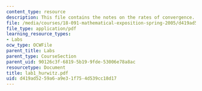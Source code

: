 ```yaml
---
content_type: resource
description: This file contains the notes on the rates of convergence.
file: /media/courses/18-091-mathematical-exposition-spring-2005/d419ad5259a6a9e31f754d539cc18d17_lab1_hurwitz.pdf
file_type: application/pdf
learning_resource_types:
- Labs
ocw_type: OCWFile
parent_title: Labs
parent_type: CourseSection
parent_uid: 90126c3f-6819-5b19-9fde-53006e78a8ac
resourcetype: Document
title: lab1_hurwitz.pdf
uid: d419ad52-59a6-a9e3-1f75-4d539cc18d17
---
```

